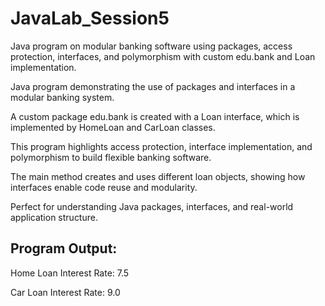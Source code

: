 # JavaLab_Session5
Java program on modular banking software using packages, access protection, interfaces, and polymorphism with custom edu.bank and Loan implementation.

Java program demonstrating the use of packages and interfaces in a modular banking system.

A custom package edu.bank is created with a Loan interface, which is implemented by HomeLoan and CarLoan classes.

This program highlights access protection, interface implementation, and polymorphism to build flexible banking software.

The main method creates and uses different loan objects, showing how interfaces enable code reuse and modularity.

Perfect for understanding Java packages, interfaces, and real-world application structure.

## Program Output:

Home Loan Interest Rate: 7.5

Car Loan Interest Rate: 9.0
